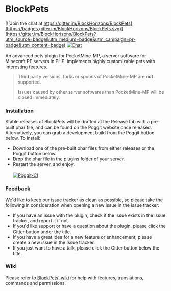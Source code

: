 # BlockPets

[![Join the chat at https://gitter.im/BlockHorizons/BlockPets](https://badges.gitter.im/BlockHorizons/BlockPets.svg)](https://gitter.im/BlockHorizons/BlockPets?utm_source=badge&utm_medium=badge&utm_campaign=pr-badge&utm_content=badge)
[![Chat](https://img.shields.io/badge/chat-on%20discord-7289da.svg)](https://discord.gg/YynM57V)
<br><br>
An advanced pets plugin for PocketMine-MP, a server software for Minecraft PE servers in PHP. Implements highly customizable pets with interesting features.<br>
> Third party versions, forks or spoons of PocketMine-MP are **not** supported.
>
> Issues caused by other server softwares than PocketMine-MP will be closed immediately.

### Installation
Stable releases of BlockPets will be drafted at the Release tab with a pre-built phar file, and can be found on the Poggit website once released. Alternatively, you can grab a development build from the Poggit button below.
To install:
- Download one of the pre-built phar files from either releases or the Poggit button below.
- Drop the phar file in the plugins folder of your server.
- Restart the server, and enjoy.<br><br>
[![Poggit-CI](https://poggit.pmmp.io/ci.shield/BlockHorizons/BlockPets/BlockPets)](https://poggit.pmmp.io/ci/BlockHorizons/BlockPets/BlockPets)<br>

### Feedback
We'd like to keep our issue tracker as clean as possible, so please take the following in consideration when opening a new issue in the issue tracker:
- If you have an issue with the plugin, check if the issue exists in the Issue tracker, and report it if not.
- If you'd like support or have a question about the plugin, please click the Gitter button under the title.
- If you have a great idea for a new feature or enhancement, please create a new issue in the Issue tracker.
- If you just want to have a talk, please click the Gitter button below the title.

### Wiki
Please refer to [BlockPets' wiki](https://github.com/BlockHorizons/BlockPets/wiki) for help with features, translations, commands and permissions.
